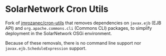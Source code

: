 # SolarNetwork Cron Utils

Fork of [jmrozanec/cron-utils](https://github.com/jmrozanec/cron-utils) that
removes dependencies on `javax.ejb` (EJB API) and `org.apache.commons.cli`
(Commons CLI) packages, to simplify deployment in the SolarNetwork OSGi
environment.

Because of these removals, there is no command line support nor
`javax.ejb.ScheduleExpression` support.
